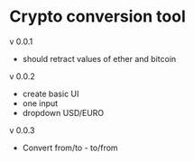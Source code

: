 # Crypto conversion tool

v 0.0.1
- should retract values of ether and bitcoin

v 0.0.2 
- create basic UI 
- one input
- dropdown USD/EURO

v 0.0.3 
- Convert from/to - to/from
